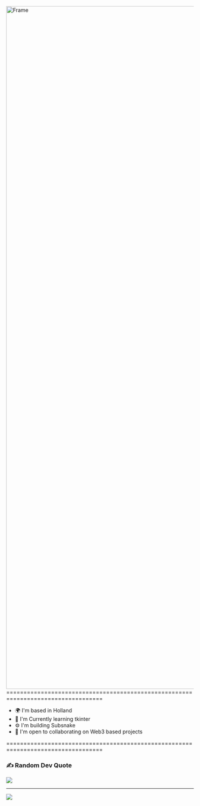 
<div id="badges"><img width="1834" alt="Frame" src="https://github.com/frkyscience/frkyscience/assets/84499820/ee1afaac-3dab-4b45-a952-1ee8f2bf5876">
</div>
==================================================================================<br />


* 🌍  I'm based in Holland
* 🧠  I'm Currently learning tkinter
* ⚙️  I'm building Subsnake 
* 🤝  I'm open to collaborating on Web3 based projects
  
==================================================================================<br />


### ✍️ Random Dev Quote
![](https://quotes-github-readme.vercel.app/api?type=horizontal&theme=gruvbox)

---
[![](https://visitcount.itsvg.in/api?id=frkyscience&icon=6&color=12)](https://visitcount.itsvg.in)
>
